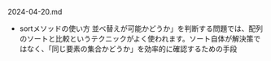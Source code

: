 2024-04-20.md

- sortメソッドの使い方
並べ替えが可能かどうか」を判断する問題では、配列のソートと比較というテクニックがよく使われます。ソート自体が解決策ではなく、「同じ要素の集合かどうか」を効率的に確認するための手段
